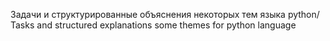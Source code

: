 Задачи и структурированные объяснения некоторых тем языка python/ Tasks and structured explanations some themes for python language
